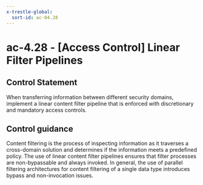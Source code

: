 ```yaml
---
x-trestle-global:
  sort-id: ac-04.28
---
```


# ac-4.28 - \[Access Control\] Linear Filter Pipelines

## Control Statement

When transferring information between different security domains, implement a linear content filter pipeline that is enforced with discretionary and mandatory access controls.

## Control guidance

Content filtering is the process of inspecting information as it traverses a cross-domain solution and determines if the information meets a predefined policy. The use of linear content filter pipelines ensures that filter processes are non-bypassable and always invoked. In general, the use of parallel filtering architectures for content filtering of a single data type introduces bypass and non-invocation issues.

